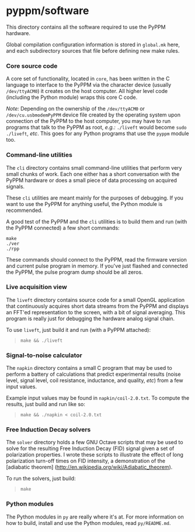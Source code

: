 # pyppm/software

This directory contains all the software required to use the PyPPM hardware.

Global compilation configuration information is stored in `global.mk` here,
and each subdirectory sources that file before defining new make rules.

### Core source code

A core set of functionality, located in `core`, has been written in the C
language to interface to the PyPPM via the character device (usually
`/dev/ttyACM0`) it creates on the host computer. All higher level code
(including the Python module) wraps this core C code.

*Note:* Depending on the ownership of the `/dev/ttyACM0` or
`/dev/cu.usbmodemPyPPM` device file created by the operating system upon
connection of the PyPPM to the host computer, you may have to run programs
that talk to the PyPPM as root, _e.g.:_ `./liveft` would become
`sudo ./liveft`, _etc_. This goes for any Python programs that
use the `pyppm` module too.

### Command-line utilities

The `cli` directory contains small command-line utilities that perform very
small chunks of work. Each one either has a short conversation with the
PyPPM hardware or does a small piece of data processing on acquired
signals.

These `cli` utilities are meant mainly for the purposes of debugging. If you
want to use the PyPPM for anything useful, the Python module is recommended.

A good test of the PyPPM and the `cli` utilities is to build them and run
(with the PyPPM connected) a few short commands:

```
make
./ver
./rpp
```

These commands should connect to the PyPPM, read the firmware version and
current pulse program in memory. If you've just flashed and connected the
PyPPM, the pulse program dump should be all zeros.

### Live acquisition view

The `liveft` directory contains source code for a small OpenGL application that
continuously acquires short data streams from the PyPPM and displays an FFT'ed
representation to the screen, with a bit of signal averaging. This program is
really just for debugging the hardware analog signal chain.

To use `liveft`, just build it and run (with a PyPPM attached):

> `make && ./liveft`

### Signal-to-noise calculator

The `napkin` directory contains a small C program that may be used to perform
a battery of calculations that predict experimental results (noise level,
signal level, coil resistance, inductance, and quality, _etc_) from a few
input values.

Example input values may be found in `napkin/coil-2.0.txt`. To compute the
results, just build and run like so:

> `make && ./napkin < coil-2.0.txt`

### Free Induction Decay solvers

The `solver` directory holds a few GNU Octave scripts that may be used to
solve for the resulting Free Induction Decay (FID) signal given a set of
polarization properties. I wrote these scripts to illustrate the effect of
long polarization turn-off times on FID intensity, a demonstration of the
[adiabatic theorem] (http://en.wikipedia.org/wiki/Adiabatic_theorem).

To run the solvers, just build:

> `make`

### Python modules

The Python modules in `py` are really where it's at. For more information on
how to build, install and use the Python modules, read `py/README.md`.

